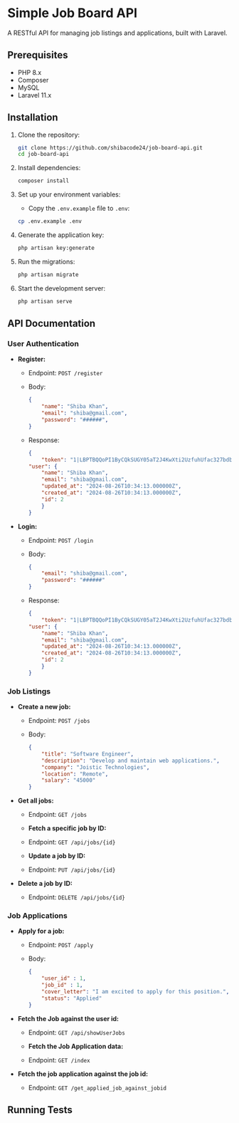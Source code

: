 # Simple Job Board API

A RESTful API for managing job listings and applications, built with Laravel.

## Prerequisites

-   PHP 8.x
-   Composer
-   MySQL
-   Laravel 11.x

## Installation

1. Clone the repository:

    ```bash
    git clone https://github.com/shibacode24/job-board-api.git
    cd job-board-api
    ```

2. Install dependencies:

    ```bash
    composer install
    ```

3. Set up your environment variables:
   - Copy the `.env.example` file to `.env`:

    ```bash
    cp .env.example .env
    ```

4. Generate the application key:

    ```bash
    php artisan key:generate
    ```

5. Run the migrations:

    ```bash
    php artisan migrate
    ```

6. Start the development server:

    ```bash
    php artisan serve
    ```

## API Documentation

### User Authentication

- **Register:**

    - Endpoint: `POST /register`
    - Body:
    
        ```json
        {
            "name": "Shiba Khan",
            "email": "shiba@gmail.com",
            "password": "######",
        }
        ```
    
    - Response:
    
        ```json
        {
            "token": "1|LBPTBQQoPI1ByCQkSUGY05aT2J4KwXti2UzfuhUfac327bdb",
        "user": {
            "name": "Shiba Khan",
            "email": "shiba@gmail.com",
            "updated_at": "2024-08-26T10:34:13.000000Z",
            "created_at": "2024-08-26T10:34:13.000000Z",
            "id": 2
            }
        }
        ```

- **Login:**

    - Endpoint: `POST /login`
    - Body:
    
        ```json
        {
            "email": "shiba@gmail.com",
            "password": "######"
        }
        ```
    
    - Response:
    
        ```json
        {
            "token": "1|LBPTBQQoPI1ByCQkSUGY05aT2J4KwXti2UzfuhUfac327bdb",
        "user": {
            "name": "Shiba Khan",
            "email": "shiba@gmail.com",
            "updated_at": "2024-08-26T10:34:13.000000Z",
            "created_at": "2024-08-26T10:34:13.000000Z",
            "id": 2
            }
        }
        ```

### Job Listings

- **Create a new job:**

    - Endpoint: `POST /jobs`
    - Body:
    
        ```json
        {
            "title": "Software Engineer",
            "description": "Develop and maintain web applications.",
            "company": "Joistic Technologies",
            "location": "Remote",
            "salary": "45000"
        }
        ```

- **Get all jobs:**

    - Endpoint: `GET /jobs`

    - **Fetch a specific job by ID:**

    - Endpoint: `GET /api/jobs/{id}`

     - **Update a job by ID:**

    - Endpoint: `PUT /api/jobs/{id}`

- **Delete a job by ID:**

    - Endpoint: `DELETE /api/jobs/{id}`

### Job Applications

- **Apply for a job:**

    - Endpoint: `POST /apply`
    - Body:
    
        ```json
        {
            "user_id" : 1,
            "job_id" : 1,
            "cover_letter": "I am excited to apply for this position.",
            "status": "Applied"
        }
        ```

 - **Fetch the Job against the user id:**

    - Endpoint: `GET /api/showUserJobs`

     - **Fetch the Job Application data:**

    - Endpoint: `GET /index`

- **Fetch the job application against the job id:**

    - Endpoint: `GET /get_applied_job_against_jobid`

## Running Tests
